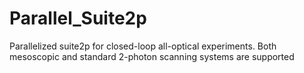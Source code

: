 # Parallel_Suite2p
Parallelized suite2p for closed-loop all-optical experiments. Both mesoscopic and standard 2-photon scanning systems are supported
